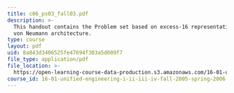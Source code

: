 ```yaml
---
title: c06_ps03_fall03.pdf
description: >-
  This handout contains the Problem set based on excess-16 representation and
  von Neumann architecture.
type: course
layout: pdf
uid: 8a843d3406525fe47694f303a5d009f7
file_type: application/pdf
file_location: >-
  https://open-learning-course-data-production.s3.amazonaws.com/16-01-unified-engineering-i-ii-iii-iv-fall-2005-spring-2006/8a843d3406525fe47694f303a5d009f7_c06_ps03_fall03.pdf
course_id: 16-01-unified-engineering-i-ii-iii-iv-fall-2005-spring-2006
---
```

